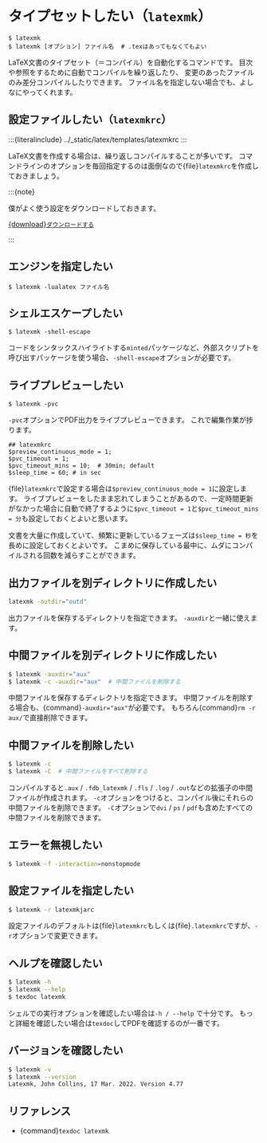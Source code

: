 # タイプセットしたい（``latexmk``）

```console
$ latexmk
$ latexmk [オプション] ファイル名  # .texはあってもなくてもよい
```

LaTeX文書のタイプセット（＝コンパイル）を自動化するコマンドです。
目次や参照をするために自動でコンパイルを繰り返したり、
変更のあったファイルのみ差分コンパイルしたりできます。
ファイル名を指定しない場合でも、よしなにやってくれます。

## 設定ファイルしたい（``latexmkrc``）

:::{literalinclude} ../_static/latex/templates/latexmkrc
:::

LaTeX文書を作成する場合は、繰り返しコンパイルすることが多いです。
コマンドラインのオプションを毎回指定するのは面倒なので{file}``latexmkrc``を作成しておきましょう。

:::{note}

僕がよく使う設定をダウンロードしておきます。

[{download}`ダウンロードする`](../_static/latex/templates/latexmkrc)

:::

## エンジンを指定したい

```console
$ latexmk -lualatex ファイル名
```

## シェルエスケープしたい

```console
$ latexmk -shell-escape
```

コードをシンタックスハイライトする``minted``パッケージなど、外部スクリプトを呼び出すパッケージを使う場合、``-shell-escape``オプションが必要です。

## ライブプレビューしたい

```console
$ latexmk -pvc
```

``-pvc``オプションでPDF出力をライブプレビューできます。
これで編集作業が捗ります。

```text
## latexmkrc
$preview_continuous_mode = 1;
$pvc_timeout = 1;
$pvc_timeout_mins = 10;  # 30min; default
$sleep_time = 60; # in sec
```

{file}`latexmkrc`で設定する場合は``$preview_continuous_mode = 1``に設定します。
ライブプレビューをしたまま忘れてしまうことがあるので、一定時間更新がなかった場合に自動で終了するように``$pvc_timeout = 1``と``$pvc_timeout_mins = 分``も設定しておくとよいと思います。

文書を大量に作成していて、頻繁に更新しているフェーズは``$sleep_time = 秒``を長めに設定しておくとよいです。
こまめに保存している最中に、ムダにコンパイルされる回数を減らすことができます。

## 出力ファイルを別ディレクトリに作成したい

```bash
latexmk -outdir="outd"
```

出力ファイルを保存するディレクトリを指定できます。
``-auxdir``と一緒に使えます。

## 中間ファイルを別ディレクトリに作成したい

```bash
$ latexmk -auxdir="aux"
$ latexmk -c -auxdir="aux"  # 中間ファイルを削除する
```

中間ファイルを保存するディレクトリを指定できます。
中間ファイルを削除する場合も、{command}`-auxdir="aux"`が必要です。
もちろん{command}`rm -r aux/`で直接削除できます。

## 中間ファイルを削除したい

```bash
$ latexmk -c
$ latexmk -C  # 中間ファイルをすべて削除する
```

コンパイルすると``.aux`` / ``.fdb_latexmk`` / ``.fls`` / ``.log`` / ``.out``などの拡張子の中間ファイルが作成されます。
`-c`オプションをつけると、コンパイル後にそれらの中間ファイルを削除できます。
`-C`オプションで``dvi`` / ``ps`` / ``pdf``も含めたすべての中間ファイルを削除できます。

## エラーを無視したい

```bash
$ latexmk -f -interaction=nonstopmode
```

## 設定ファイルを指定したい

```bash
$ latexmk -r latexmkjarc
```

設定ファイルのデフォルトは{file}`latexmkrc`もしくは{file}`.latexmkrc`ですが、``-r``オプションで変更できます。


## ヘルプを確認したい

```bash
$ latexmk -h
$ latexmk --help
$ texdoc latexmk
```

シェルでの実行オプションを確認したい場合は`-h / --help` で十分です。
もっと詳細を確認したい場合は``texdoc``してPDFを確認するのが一番です。

## バージョンを確認したい

```bash
$ latexmk -v
$ latexmk --version
Latexmk, John Collins, 17 Mar. 2022. Version 4.77
```

## リファレンス

- {command}`texdoc latexmk`
